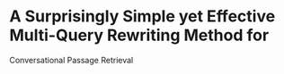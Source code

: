 # A Surprisingly Simple yet Effective Multi-Query Rewriting Method for
  Conversational Passage Retrieval
